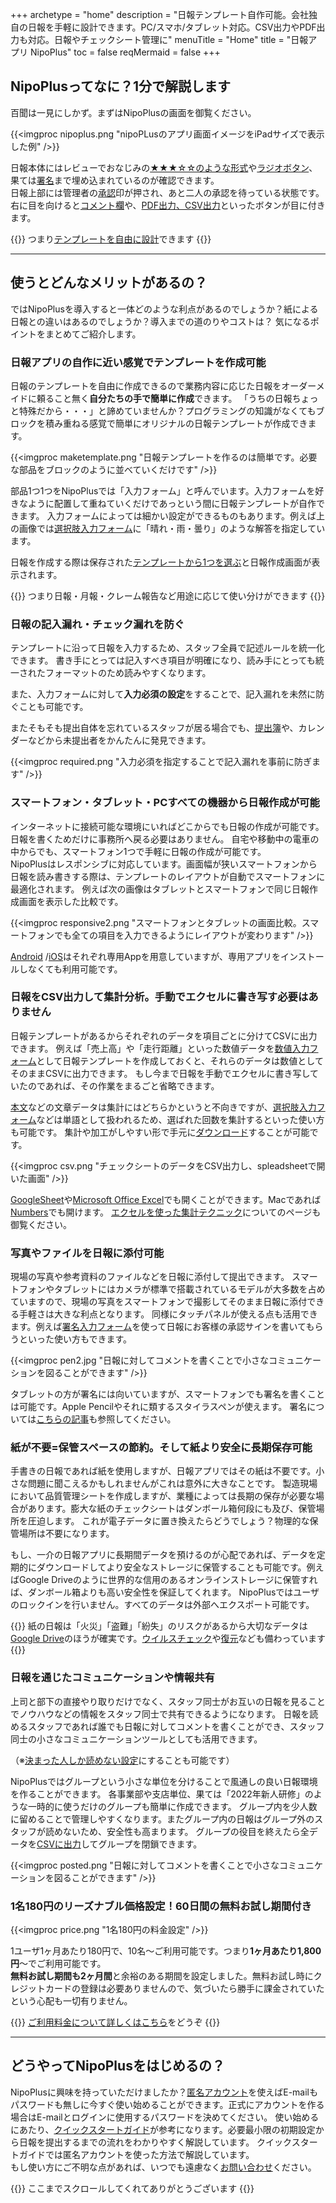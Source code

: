 +++
archetype = "home"
description = "日報テンプレート自作可能。会社独自の日報を手軽に設計できます。PC/スマホ/タブレット対応。CSV出力やPDF出力も対応。日報やチェックシート管理に"
menuTitle = "Home"
title = "日報アプリ NipoPlus"
toc = false
reqMermaid = false
+++

## NipoPlusってなに？1分で解説します

百聞は一見にしかず。まずはNipoPlusの画面を御覧ください。

{{<imgproc nipoplus.png "nipoPLusのアプリ画面イメージをiPadサイズで表示した例" />}}

日報本体にはレビューでおなじみの[★★★☆☆のような形式](/org/groupsetting/template/rate/)や[ラジオボタン](/org/groupsetting/template/select/)、果ては[署名](/org/groupsetting/template/sign/)まで埋め込まれているのが確認できます。  
日報上部には管理者の[承認](/report/read/state/)印が押され、あと二人の承認を待っている状態です。  
右に目を向けると[コメント欄](/report/read/comment/)や、[PDF出力、CSV出力](/report/totalling/)といったボタンが目に付きます。

{{<alice pos="left" icon="phone">}}
つまり[テンプレートを自由に設計](/org/groupsetting/template/make/)できます
{{</alice>}}

---

## 使うとどんなメリットがあるの？

ではNipoPlusを導入すると一体どのような利点があるのでしょうか？紙による日報との違いはあるのでしょうか？導入までの道のりやコストは？
気になるポイントをまとめてご紹介します。

### 日報アプリの自作に近い感覚でテンプレートを作成可能


日報のテンプレートを自由に作成できるので業務内容に応じた日報をオーダーメイドに頼ること無く**自分たちの手で簡単に作成**できます。
「うちの日報ちょっと特殊だから・・・」と諦めていませんか？プログラミングの知識がなくてもブロックを積み重ねる感覚で簡単にオリジナルの日報テンプレートが作成できます。

{{<imgproc maketemplate.png "日報テンプレートを作るのは簡単です。必要な部品をブロックのように並べていくだけです" />}}


部品1つ1つをNipoPlusでは「入力フォーム」と呼んでいます。入力フォームを好きなように配置して重ねていくだけであっという間に日報テンプレートが自作できます。
入力フォームによっては細かい設定ができるものもあります。例えば上の画像では[選択肢入力フォーム](/org/groupsetting/template/select/)に「晴れ・雨・曇り」のような解答を指定しています。

日報を作成する際は保存された[テンプレートから1つを選ぶ](/report/write/write/)と日報作成画面が表示されます。

{{<alice pos="right" icon="ok">}}
つまり日報・月報・クレーム報告など用途に応じて使い分けができます
{{</alice>}}

### 日報の記入漏れ・チェック漏れを防ぐ

テンプレートに沿って日報を入力するため、スタッフ全員で記述ルールを統一化できます。
書き手にとっては記入すべき項目が明確になり、読み手にとっても統一されたフォーマットのため読みやすくなります。

また、入力フォームに対して**入力必須の設定**をすることで、記入漏れを未然に防ぐことも可能です。

またそもそも提出自体を忘れているスタッフが居る場合でも、[提出簿](/report/read/list/)や、カレンダーなどから未提出者をかんたんに発見できます。

{{<imgproc required.png "入力必須を指定することで記入漏れを事前に防ぎます" />}}


### スマートフォン・タブレット・PCすべての機器から日報作成が可能

インターネットに接続可能な環境にいればどこからでも日報の作成が可能です。日報を書くためだけに事務所へ戻る必要はありません。
自宅や移動中の電車の中からでも、スマートフォン1つで手軽に日報の作成が可能です。  
NipoPlusはレスポンシブに対応しています。画面幅が狭いスマートフォンから日報を読み書きする際は、テンプレートのレイアウトが自動でスマートフォンに最適化されます。
例えば次の画像はタブレットとスマートフォンで同じ日報作成画面を表示した比較です。

{{<imgproc responsive2.png "スマートフォンとタブレットの画面比較。スマートフォンでも全ての項目を入力できるようにレイアウトが変わります" />}}

[Android](/system/android/) /[iOS](/system/ios/)はそれぞれ専用Appを用意していますが、専用アプリをインストールしなくても利用可能です。

### 日報をCSV出力して集計分析。手動でエクセルに書き写す必要はありません

日報テンプレートがあるからそれぞれのデータを項目ごとに分けてCSVに出力できます。
例えば「売上高」や「走行距離」といった数値データを[数値入力フォーム](/org/groupsetting/template/math/)として日報テンプレートを作成しておくと、それらのデータは数値としてそのままCSVに出力できます。
もし今まで日報を手動でエクセルに書き写していたのであれば、その作業をまるごと省略できます。

[本文](/org/groupsetting/template/text/)などの文章データは集計にはどちらかというと不向きですが、[選択肢入力フォーム](/org/groupsetting/template/select/)などは単語として扱われるため、選ばれた回数を集計するといった使い方も可能です。
集計や加工がしやすい形で手元に[ダウンロード](/report/totalling/csv/)することが可能です。

{{<imgproc csv.png "チェックシートのデータをCSV出力し、spleadsheetで開いた画面" />}}

[GoogleSheet](https://www.google.com/intl/ja_jp/sheets/about/)や[Microsoft Office Excel](https://www.microsoft.com/ja-jp/microsoft-365/excel)でも開くことができます。Macであれば[Numbers](https://www.apple.com/jp/numbers/)でも開けます。
[エクセルを使った集計テクニック](/blog/sales_report/)についてのページも御覧ください。


### 写真やファイルを日報に添付可能

現場の写真や参考資料のファイルなどを日報に添付して提出できます。
スマートフォンやタブレットにはカメラが標準で搭載されているモデルが大多数を占めていますので、現場の写真をスマートフォンで撮影してそのまま日報に添付できる手軽さは大きな利点となります。
同様にタッチパネルが使える点も活用できます。例えば[署名入力フォーム](/org/groupsetting/template/sign/)を使って日報にお客様の承認サインを書いてもらうといった使い方もできます。

{{<imgproc pen2.jpg "日報に対してコメントを書くことで小さなコミュニケーションを図ることができます" />}}

タブレットの方が署名には向いていますが、スマートフォンでも署名を書くことは可能です。Apple Pencilやそれに類するスタイラスペンが使えます。
署名については[こちらの記事](/blog/sign/)も参照してください。


### 紙が不要=保管スペースの節約。そして紙より安全に長期保存可能

手書きの日報であれば紙を使用しますが、日報アプリではその紙は不要です。小さな問題に聞こえるかもしれませんがこれは意外に大きなことです。
製造現場において品質管理シートを作成しますが、業種によっては長期の保存が必要な場合があります。膨大な紙のチェックシートはダンボール箱何段にも及び、保管場所を圧迫します。
これが電子データに置き換えたらどうでしょう？物理的な保管場所は不要になります。

もし、一介の日報アプリに長期間データを預けるのが心配であれば、データを定期的にダウンロードしてより安全なストレージに保管することも可能です。例えばGoogle Driveのように世界的な信用のあるオンラインストレージに保管すれば、ダンボール箱よりも高い安全性を保証してくれます。
NipoPlusではユーザのロックインを行いません。すべてのデータは外部へエクスポート可能です。

{{<alice pos="right" icon="here">}}
紙の日報は「火災」「盗難」「紛失」のリスクがあるから大切なデータは[Google Drive](https://workspace.google.com/intl/ja/products/drive/)のほうが確実です。[ウイルスチェック](https://support.google.com/drive/answer/141702)や[復元](https://support.google.com/drive/answer/2375102)なども備わっています
{{</alice>}}

### 日報を通じたコミュニケーションや情報共有

上司と部下の直接やり取りだけでなく、スタッフ同士がお互いの日報を見ることでノウハウなどの情報をスタッフ同士で共有できるようになります。
日報を読めるスタッフであれば誰でも日報に対してコメントを書くことができ、スタッフ同士の小さなコミュニケーションツールとしても活用できます。  

（※[決まった人しか読めない設定](/org/group2/dist/)にすることも可能です）

NipoPlusではグループという小さな単位を分けることで風通しの良い日報環境を作ることができます。
各事業部や支店単位、果ては「2022年新人研修」のような一時的に使うだけのグループも簡単に作成できます。
グループ内を少人数に留めることで管理しやすくなります。またグループ内の日報はグループ外のスタッフが読めないため、安全性も高まります。
グループの役目を終えたら全データを[CSVに出力](/report/totalling/)してグループを閉鎖できます。

{{<imgproc posted.png "日報に対してコメントを書くことで小さなコミュニケーションを図ることができます" />}}



### 1名180円のリーズナブル価格設定！60日間の無料お試し期間付き

{{<imgproc price.png "1名180円の料金設定" />}}

1ユーザ1ヶ月あたり180円で、10名〜ご利用可能です。つまり**1ヶ月あたり1,800円**〜でご利用可能です。  
**無料お試し期間も2ヶ月間**と余裕のある期間を設定しました。無料お試し時にクレジットカードの登録は必要ありませんので、気づいたら勝手に課金されていたという心配も一切有りません。

{{<alice pos="right" icon="guide">}}
[ご利用料金について詳しくはこちら](/price/)をどうぞ
{{</alice>}}

---

## どうやってNipoPlusをはじめるの？

NipoPlusに興味を持っていただけましたか？[匿名アカウント](/account/tokumei/)を使えばE-mailもパスワードも無しに今すぐ使い始めることができます。正式にアカウントを作る場合はE-mailとログインに使用するパスワードを決めてください。
使い始めるにあたり、[クイックスタートガイド](/quickstart/)が参考になります。必要最小限の初期設定から日報を提出するまでの流れをわかりやすく解説しています。
クイックスタートガイドでは匿名アカウントを使った方法で解説しています。  
もし使い方にご不明な点があれば、いつでも遠慮なく[お問い合わせ](/system/inquery/)ください。

{{<alice pos="right" icon="please">}}
ここまでスクロールしてくれてありがとうございます
{{</alice>}}
